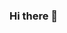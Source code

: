 ### Hi there 👋

<!--
**batalova90/batalova90** is a ✨ _special_ ✨ repository because its `README.md` (this file) appears on your GitHub profile.

Here are some ideas to get you started:
![Batalova's GitHub stats](https://github-readme-stats.vercel.app/api?username=batalova90&theme=cobalt&show_icons=true)


- 🔭 I’m currently working on ...
- 🌱 I’m currently learning ...
- 👯 I’m looking to collaborate on ...
- 🤔 I’m looking for help with ...
- 💬 Ask me about ...
- 📫 How to reach me: ...
- 😄 Pronouns: ...
- ⚡ Fun fact: ...
-->
